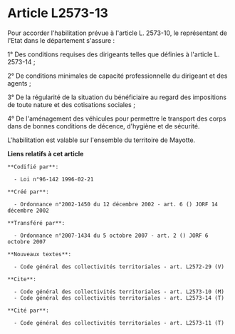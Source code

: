 # Article L2573-13

Pour accorder l'habilitation prévue à l'article L. 2573-10, le représentant de l'Etat dans le département s'assure :

1° Des conditions requises des dirigeants telles que définies à l'article L. 2573-14 ;

2° De conditions minimales de capacité professionnelle du dirigeant et des agents ;

3° De la régularité de la situation du bénéficiaire au regard des impositions de toute nature et des cotisations sociales ;

4° De l'aménagement des véhicules pour permettre le transport des corps dans de bonnes conditions de décence, d'hygiène et de
sécurité.

L'habilitation est valable sur l'ensemble du territoire de Mayotte.

**Liens relatifs à cet article**

	**Codifié par**:

	  - Loi n°96-142 1996-02-21

	**Créé par**:

	  - Ordonnance n°2002-1450 du 12 décembre 2002 - art. 6 () JORF 14 décembre 2002

	**Transféré par**:

	  - Ordonnance n°2007-1434 du 5 octobre 2007 - art. 2 () JORF 6 octobre 2007

	**Nouveaux textes**:

	  - Code général des collectivités territoriales - art. L2572-29 (V)

	**Cite**:

	  - Code général des collectivités territoriales - art. L2573-10 (M)
	  - Code général des collectivités territoriales - art. L2573-14 (T)

	**Cité par**:

	  - Code général des collectivités territoriales - art. L2573-11 (T)
